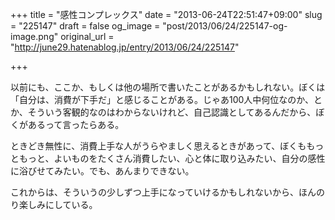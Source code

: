 +++
title = "感性コンプレックス"
date = "2013-06-24T22:51:47+09:00"
slug = "225147"
draft = false
og_image = "post/2013/06/24/225147-og-image.png"
original_url = "http://june29.hatenablog.jp/entry/2013/06/24/225147"

+++

<p>以前にも、ここか、もしくは他の場所で書いたことがあるかもしれない。ぼくは「自分は、消費が下手だ」と感じることがある。じゃあ100人中何位なのか、とか、そういう客観的なのはわからないけれど、自己認識としてあるんだから、ぼくがあるって言ったらある。</p>
<p>ときどき無性に、消費上手な人がうらやましく思えるときがあって、ぼくももっともっと、よいものをたくさん消費したい、心と体に取り込みたい、自分の感性に浴びせてみたい。でも、あんまりできない。</p>
<p>これからは、そういうの少しずつ上手になっていけるかもしれないから、ほんのり楽しみにしている。</p>